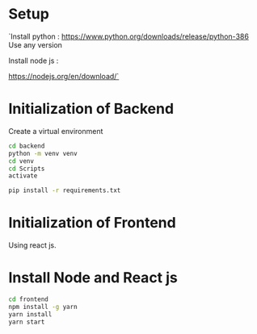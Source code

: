 # Setup

`Install python : https://www.python.org/downloads/release/python-386
Use any version

Install node js :

https://nodejs.org/en/download/`

# Initialization of Backend

Create a virtual environment

```bash
cd backend
python -m venv venv
cd venv
cd Scripts
activate
```

```bash
pip install -r requirements.txt
```

# Initialization of Frontend

Using react js.

# Install Node and React js

```bash
cd frontend
npm install -g yarn
yarn install
yarn start
```
